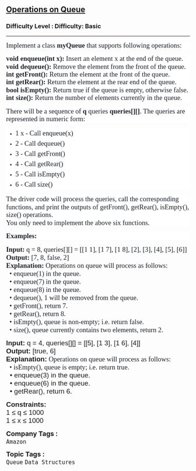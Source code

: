 <h2><a href="https://www.geeksforgeeks.org/problems/operations-on-queue/1?page=1&category=Queue&difficulty=Basic&status=unsolved&sortBy=submissions">Operations on Queue</a></h2><h3>Difficulty Level : Difficulty: Basic</h3><hr><div class="problems_problem_content__Xm_eO"><p style="box-sizing: border-box; margin: 0px 0px 1em; line-height: 1.4285em; font-family: Nunito; color: #1e2229; font-size: 15px !important; background-color: #ffffff !important;"><span style="box-sizing: border-box; font-size: 14pt;">Implement a class&nbsp;<span style="box-sizing: border-box; font-weight: bolder; font-family: 'Source Sans 3' !important;">myQueue</span>&nbsp;that supports following operations:</span></p>
<p style="box-sizing: border-box; margin: 0px 0px 1em; line-height: 1.4285em; font-family: Nunito; color: #1e2229; font-size: 15px !important; background-color: #ffffff !important;"><span style="box-sizing: border-box; font-size: 14pt;"><span style="box-sizing: border-box; font-weight: bolder; font-family: 'Source Sans 3' !important;">void enqueue(int x):</span> Insert an element x at the end of the queue.</span><br style="box-sizing: border-box;"><span style="box-sizing: border-box; font-size: 14pt;"><span style="box-sizing: border-box; font-weight: bolder; font-family: 'Source Sans 3' !important;">void dequeue():</span> Remove the element from the front of the queue.</span><br style="box-sizing: border-box;"><span style="font-size: 14pt;"><span style="box-sizing: border-box;"><span style="box-sizing: border-box; font-weight: bolder; font-family: 'Source Sans 3' !important;">int getFront(): </span>Return the element at the front of the queue.<br><strong>int getRear():</strong> Return the element at the rear end of the queue.<br></span><span style="box-sizing: border-box;"><span style="box-sizing: border-box; font-weight: bolder; font-family: 'Source Sans 3' !important;">bool isEmpty():</span> Return true if the queue is empty, otherwise false.</span></span><br style="box-sizing: border-box;"><span style="box-sizing: border-box; font-size: 14pt;"><span style="box-sizing: border-box; font-weight: bolder; font-family: 'Source Sans 3' !important;">int size(): </span>Return the number of elements currently in the queue.</span></p>
<p style="box-sizing: border-box; margin: 0px 0px 1em; line-height: 1.4285em; font-family: Nunito; color: #1e2229; font-size: 15px !important; background-color: #ffffff !important;" data-start="667" data-end="766"><span style="box-sizing: border-box; font-size: 14pt;">There will be a sequence of&nbsp;<span style="box-sizing: border-box; font-weight: bolder; font-family: 'Source Sans 3' !important;">q</span>&nbsp;queries&nbsp;<span style="box-sizing: border-box; font-weight: bolder; font-family: 'Source Sans 3' !important;">queries[][]</span>. The queries are represented in numeric form:</span></p>
<ul style="box-sizing: border-box; font-family: Nunito; color: #1e2229; font-size: 15px !important; background-color: #ffffff !important;">
<li style="box-sizing: border-box; margin: 0px; line-height: 1.5 !important;"><span style="box-sizing: border-box; font-size: 14pt;">1 x - Call enqueue(x)</span></li>
<li style="box-sizing: border-box; margin: 0px; line-height: 1.5 !important;"><span style="box-sizing: border-box; font-size: 14pt;">2 - Call dequeue()</span></li>
<li style="box-sizing: border-box; margin: 0px; line-height: 1.5 !important;"><span style="box-sizing: border-box; font-size: 14pt;">3 - Call getFront()<br></span></li>
<li style="box-sizing: border-box; margin: 0px; line-height: 1.5 !important;"><span style="box-sizing: border-box; font-size: 14pt;">4 - Call getRear()</span></li>
<li style="box-sizing: border-box; margin: 0px; line-height: 1.5 !important;"><span style="box-sizing: border-box; font-size: 14pt;">5 - Call isEmpty()</span></li>
<li style="box-sizing: border-box; margin: 0px; line-height: 1.5 !important;"><span style="box-sizing: border-box; font-size: 14pt;">6 - Call size()</span></li>
</ul>
<p style="box-sizing: border-box; margin: 0px 0px 1em; line-height: 1.4285em; font-family: Nunito; color: #1e2229; font-size: 15px !important; background-color: #ffffff !important;" data-start="886" data-end="1076"><span style="box-sizing: border-box; font-size: 14pt;">The driver code will process the queries, call the corresponding functions, and print the outputs of getFront(), getRear(), isEmpty(), size() operations.<br style="box-sizing: border-box;">You only need to implement the above six functions.</span></p>
<p style="box-sizing: border-box; margin: 0px 0px 1em; line-height: 1.4285em; font-family: Nunito; color: #1e2229; font-size: 15px !important; background-color: #ffffff !important;" data-start="886" data-end="1076"><span style="font-size: 14pt;"><strong><span style="box-sizing: border-box;">Examples:</span></strong></span></p>
<pre><span style="color: #1e2229; font-family: Nunito;"><span style="font-size: 18.6667px;"><strong>Input: </strong>q = 8, queries[][] = [[1 1], [1 7], [1 8], [2], [3], [4], [5], [6]]<strong>
Output:</strong> [7, 8, false, 2]<strong>
Explanation: </strong>Operations on queue will process as follows:
  • enqueue(1) in the queue.
  • enqueue(7) in the queue.
  • enqueue(8) in the queue.
  • dequeue(), 1 will be removed from the queue.
  • getFront(), return 7.
  • getRear(), return 8.
  • isEmpty(), queue is non-empty; i.e. return false.
  • size(), queue currently contains two elements, return 2.</span></span></pre>
<pre><span style="font-size: 14pt;"><strong><span style="color: #1f1f1f; font-family: 'Google Sans', Arial, sans-serif; white-space: normal; background-color: #ffffff;">Input<span style="font-family: arial, helvetica, sans-serif;">:</span></span></strong><span style="color: #1f1f1f; font-family: 'Google Sans', Arial, sans-serif; white-space: normal; background-color: #ffffff;"><span style="font-family: arial, helvetica, sans-serif;"> q = 4, queries[][] = [[5], [1 3], [1 6], [4]]<br><strong>Output:&nbsp;</strong>[true, 6]<br><strong>Explanation:</strong><strong style="color: #1e2229; font-family: Nunito;">&nbsp;</strong><span style="color: #1e2229; font-family: Nunito;">Operations on queue will process as follows:<br>&nbsp; • isEmpty(), queue is empty; i.e. return true.<br></span></span></span></span><span style="color: #1f1f1f; font-family: 'Google Sans', Arial, sans-serif; white-space: normal; font-size: 14pt;">&nbsp; • enqueue(3) in the queue.<br>&nbsp; • enqueue(6) in the queue.<br>&nbsp;&nbsp;• getRear(), return 6.</span></pre>
<p><span style="font-size: 14pt;"><span style="color: #1f1f1f; font-family: 'Google Sans', Arial, sans-serif; white-space: normal; background-color: #ffffff;"><span style="font-family: arial, helvetica, sans-serif;"><span style="color: #1f1f1f; font-family: 'Google Sans', Arial, sans-serif; white-space: normal;"><strong>Constraints:&nbsp;</strong><br>1 </span></span></span><span style="font-family: 'Google Sans', Arial, sans-serif;">≤ q </span><span style="font-family: 'Google Sans', Arial, sans-serif;">≤</span><span style="font-family: 'Google Sans', Arial, sans-serif;"> 1000<br>1&nbsp;</span></span><span style="font-family: 'Google Sans', Arial, sans-serif; font-size: 18.6667px;">≤ x&nbsp;</span><span style="font-family: 'Google Sans', Arial, sans-serif; font-size: 18.6667px;">≤ 1000</span></p></div><p><span style=font-size:18px><strong>Company Tags : </strong><br><code>Amazon</code>&nbsp;<br><p><span style=font-size:18px><strong>Topic Tags : </strong><br><code>Queue</code>&nbsp;<code>Data Structures</code>&nbsp;